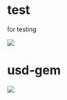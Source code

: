 # test
for testing

<img src="http://yuml.me/diagram/scruffy/class/[✚ Thing{bg:white}]❶- ✱>[Order {bg:green}]">

# usd-gem

<img src="https://yuml.me/diagram/scruffy/class/[SDM%20REST-API{bg:red}]-%3E[usd-gem{bg:green}]-%3E[rusdc{bg:orange}]-%3E[usd-gem]-%3E[SDM%20REST-API],[ruby-script{bg:orange}]-%3E[usd-gem]-%3E[ruby-script],[sinatra%20web-app{bg:orange}]-%3E[usd-gem]-%3E[sinatra%20web-app],[bash commands]->[rusdc], [shell-scripts]->[rusdc],[import]->[ruby-script],[ruby-script]->[export],[reports]<-[sinatra%20web-app]<-[drop datafiles/emails/create objects]">
